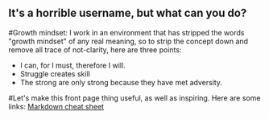 ## It's a horrible username, but what can you do?

#Growth mindset:
I work in an environment that has stripped the words "growth mindset" of any real meaning, so to strip the concept down and remove all trace of not-clarity, here are three points:

- I can, for I must, therefore I will.
- Struggle creates skill
- The strong are only strong because they have met adversity.

#Let's make this front page thing useful, as well as inspiring. Here are some links:
[Markdown cheat sheet](https://help.github.com/en/articles/basic-writing-and-formatting-syntax)
